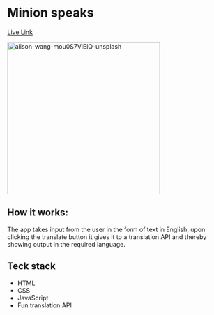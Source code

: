 # Minion speaks
[Live Link](https://wigzen.github.io/neogcamp-minion-speaks/)

<img src="https://user-images.githubusercontent.com/86553695/191794362-5588f461-ee3c-4bb1-a4df-4862d27f3fdc.jpg" alt="alison-wang-mou0S7ViElQ-unsplash" width="350"/>

## How it works:
  The app takes input from the user in the form of text in English, upon clicking the translate button it gives it to a translation API and thereby showing output in the required language.

## Teck stack
 - HTML
 - CSS
 - JavaScript
 - Fun translation API
